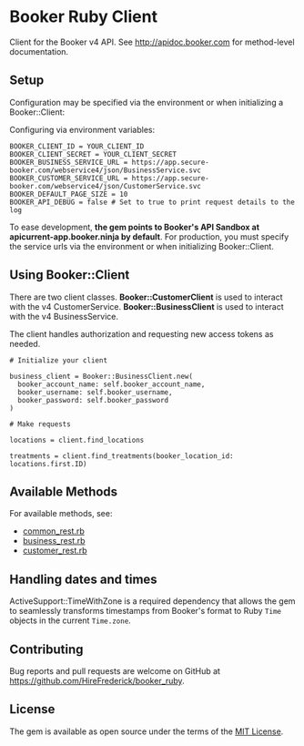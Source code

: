 # Booker Ruby Client

Client for the Booker v4 API. See http://apidoc.booker.com for method-level documentation.

## Setup

Configuration may be specified via the environment or when initializing a Booker::Client:

Configuring via environment variables:
```
BOOKER_CLIENT_ID = YOUR_CLIENT_ID
BOOKER_CLIENT_SECRET = YOUR_CLIENT_SECRET
BOOKER_BUSINESS_SERVICE_URL = https://app.secure-booker.com/webservice4/json/BusinessService.svc
BOOKER_CUSTOMER_SERVICE_URL = https://app.secure-booker.com/webservice4/json/CustomerService.svc
BOOKER_DEFAULT_PAGE_SIZE = 10
BOOKER_API_DEBUG = false # Set to true to print request details to the log
```

To ease development, **the gem points to Booker's API Sandbox at apicurrent-app.booker.ninja by default**. For production, you must specify the service urls via the environment or when initializing Booker::Client.

## Using Booker::Client

There are two client classes. **Booker::CustomerClient** is used to interact with the v4 CustomerService. **Booker::BusinessClient** is used to interact with the v4 BusinessService.

The client handles authorization and requesting new access tokens as needed.

```
# Initialize your client

business_client = Booker::BusinessClient.new(
  booker_account_name: self.booker_account_name,
  booker_username: self.booker_username,
  booker_password: self.booker_password
)

# Make requests

locations = client.find_locations

treatments = client.find_treatments(booker_location_id: locations.first.ID)
```

## Available Methods

For available methods, see:
* [common_rest.rb](lib/booker/common_rest.rb)
* [business_rest.rb](lib/booker/business_rest.rb)
* [customer_rest.rb](lib/booker/customer_rest.rb)

## Handling dates and times

ActiveSupport::TimeWithZone is a required dependency that allows the gem to seamlessly transforms timestamps from Booker's format to Ruby `Time` objects in the current `Time.zone`.

## Contributing

Bug reports and pull requests are welcome on GitHub at https://github.com/HireFrederick/booker_ruby.

## License

The gem is available as open source under the terms of the [MIT License](http://opensource.org/licenses/MIT).
